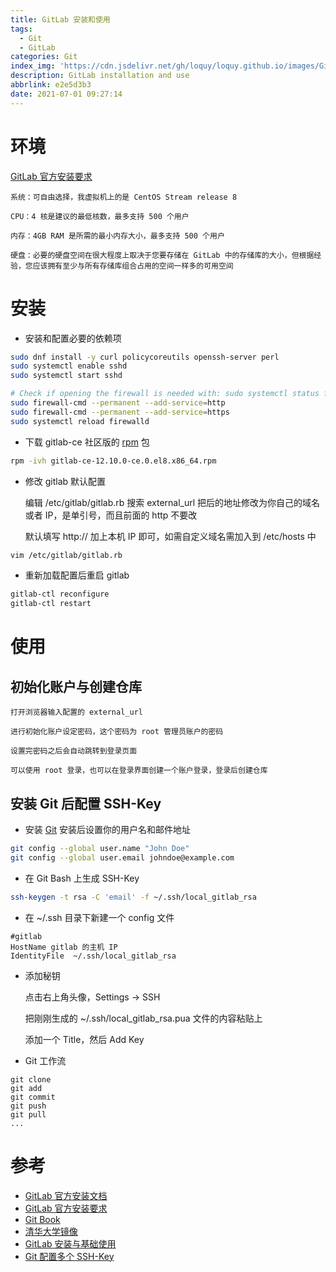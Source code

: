 ```yaml
---
title: GitLab 安装和使用
tags:
  - Git
  - GitLab
categories: Git
index_img: 'https://cdn.jsdelivr.net/gh/loquy/loquy.github.io/images/GitLab.jpg'
description: GitLab installation and use
abbrlink: e2e5d3b3
date: 2021-07-01 09:27:14
---
```

# 环境

[GitLab 官方安装要求](https://docs.gitlab.com/ee/install/requirements.html)
    
    系统：可自由选择，我虚拟机上的是 CentOS Stream release 8

    CPU：4 核是建议的最低核数，最多支持 500 个用户

    内存：4GB RAM 是所需的最小内存大小，最多支持 500 个用户

    硬盘：必要的硬盘空间在很大程度上取决于您要存储在 GitLab 中的存储库的大小，但根据经验，您应该拥有至少与所有存储库组合占用的空间一样多的可用空间

# 安装

- 安装和配置必要的依赖项

``` bash
sudo dnf install -y curl policycoreutils openssh-server perl
sudo systemctl enable sshd
sudo systemctl start sshd

# Check if opening the firewall is needed with: sudo systemctl status firewalld
sudo firewall-cmd --permanent --add-service=http
sudo firewall-cmd --permanent --add-service=https
sudo systemctl reload firewalld
```

- 下载 gitlab-ce 社区版的 [rpm](https://mirrors.tuna.tsinghua.edu.cn/gitlab-ce/yum/el8/) 包

``` bash
rpm -ivh gitlab-ce-12.10.0-ce.0.el8.x86_64.rpm
```

- 修改 gitlab 默认配置


    编辑 /etc/gitlab/gitlab.rb 搜索 external_url 把后的地址修改为你自己的域名或者 IP，是单引号，而且前面的 http 不要改

    默认填写 http:// 加上本机 IP 即可，如需自定义域名需加入到 /etc/hosts 中

``` bash
vim /etc/gitlab/gitlab.rb
```

- 重新加载配置后重启 gitlab

``` bash
gitlab-ctl reconfigure
gitlab-ctl restart
```

# 使用

## 初始化账户与创建仓库

    打开浏览器输入配置的 external_url

    进行初始化账户设定密码，这个密码为 root 管理员账户的密码

    设置完密码之后会自动跳转到登录页面

    可以使用 root 登录，也可以在登录界面创建一个账户登录，登录后创建仓库

## 安装 Git 后配置 SSH-Key

- 安装 [Git](https://git-scm.com/book/zh/v2) 安装后设置你的用户名和邮件地址

``` bash
git config --global user.name "John Doe"
git config --global user.email johndoe@example.com
```

- 在 Git Bash 上生成 SSH-Key

``` bash
ssh-keygen -t rsa -C 'email' -f ~/.ssh/local_gitlab_rsa
```

- 在 ~/.ssh 目录下新建一个 config 文件

``` 
#gitlab
HostName gitlab 的主机 IP
IdentityFile  ~/.ssh/local_gitlab_rsa
```

- 添加秘钥


    点击右上角头像，Settings -> SSH 

    把刚刚生成的 ~/.ssh/local_gitlab_rsa.pua 文件的内容粘贴上

    添加一个 Title，然后 Add Key

- Git 工作流

``` 
git clone
git add
git commit
git push
git pull
...
```

# 参考
- [GitLab 官方安装文档](https://about.gitlab.com/install/#centos-8)
- [GitLab 官方安装要求](https://docs.gitlab.com/ee/install/requirements.html)
- [Git Book](https://git-scm.com/book/zh/v2)
- [清华大学镜像](https://mirrors.tuna.tsinghua.edu.cn/gitlab-ce/yum/el8/)
- [GitLab 安装与基础使用](https://cloud.tencent.com/developer/article/1728804)
- [Git 配置多个 SSH-Key](https://gitee.com/help/articles/4229#article-header0)